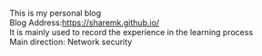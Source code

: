 This is my personal blog  
Blog Address:https://sharemk.github.io/  
It is mainly used to record the experience in the learning process  
Main direction: Network security
